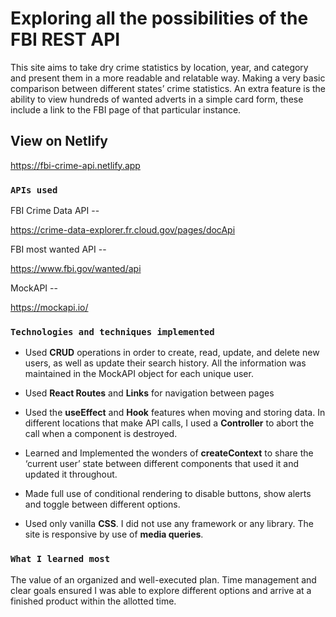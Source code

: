 # Exploring all the possibilities of the FBI REST API

This site aims to take dry crime statistics by location, year, and category and present them in a more readable and relatable way. Making a very basic comparison between different states’ crime statistics. An extra feature is the ability to view hundreds of wanted adverts in a simple card form, these include a link to the FBI page of that particular instance.

## View on Netlify

https://fbi-crime-api.netlify.app

### `APIs used`

FBI Crime Data API --

https://crime-data-explorer.fr.cloud.gov/pages/docApi

FBI most wanted API --

https://www.fbi.gov/wanted/api

MockAPI --

https://mockapi.io/

### `Technologies and techniques implemented`

- Used **CRUD** operations in order to create, read, update, and delete new users, as well as update their search history. All the information was maintained in the MockAPI object for each unique user.

- Used **React Routes** and **Links** for navigation between pages

- Used the **useEffect** and **Hook** features when moving and storing data. In different locations that make API calls, I used a **Controller** to abort the call when a component is destroyed.

- Learned and Implemented the wonders of **createContext** to share the ‘current user’ state between different components that used it and updated it throughout.

- Made full use of conditional rendering to disable buttons, show alerts and toggle between different options.

- Used only vanilla **CSS**. I did not use any framework or any library. The site is responsive by use of **media queries**.

### `What I learned most`

The value of an organized and well-executed plan. Time management and clear goals ensured I was able to explore different options and arrive at a finished product within the allotted time.
